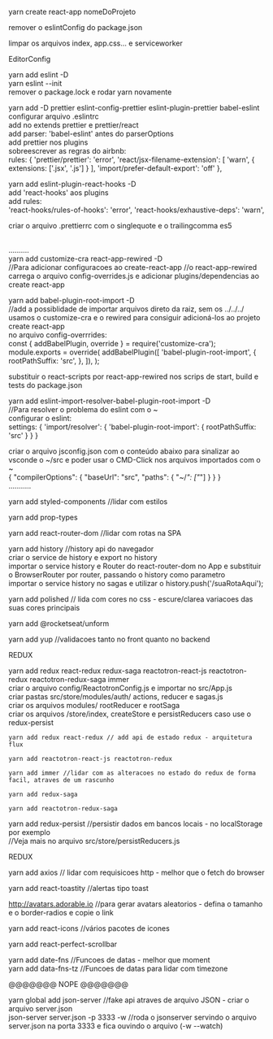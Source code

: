 yarn create react-app nomeDoProjeto

remover o eslintConfig do package.json

limpar os arquivos index, app.css... e serviceworker

EditorConfig

yarn add eslint -D <br />
yarn eslint --init <br />
remover o package.lock e rodar yarn novamente <br />

yarn add -D prettier eslint-config-prettier eslint-plugin-prettier babel-eslint <br />
configurar arquivo .eslintrc <br />
add no extends prettier e prettier/react <br />
add parser: 'babel-eslint' antes do parserOptions <br />
add prettier nos plugins <br />
sobreescrever as regras do airbnb: <br />
rules: {
  'prettier/prettier': 'error',
  'react/jsx-filename-extension': [
    'warn',
    { extensions: ['.jsx', '.js'] }
  ],
  'import/prefer-default-export': 'off'
},

yarn add eslint-plugin-react-hooks -D <br />
add 'react-hooks' aos plugins <br />
add rules: <br />
'react-hooks/rules-of-hooks': 'error',
'react-hooks/exhaustive-deps': 'warn',

criar o arquivo .prettierrc com o singlequote e o trailingcomma es5

<br/>..........<br/>
yarn add customize-cra react-app-rewired -D <br/>
//Para adicionar configuracoes ao create-react-app
//o react-app-rewired carrega o arquivo config-overrides.js e adicionar plugins/dependencias ao create react-app

yarn add babel-plugin-root-import -D  <br/>
//add a possiblidade de importar arquivos direto da raiz, sem os ../../../
usamos o customize-cra e o rewired para consiguir adicioná-los ao projeto create react-app <br />
no arquivo config-overrrides: <br />
const { addBabelPlugin, override } = require('customize-cra');
module.exports = override(
  addBabelPlugin([
    'babel-plugin-root-import',
    {
      rootPathSuffix: 'src',
    },
  ]),
);

substituir o react-scripts por react-app-rewired nos scrips de start, build e tests do package.json

yarn add eslint-import-resolver-babel-plugin-root-import -D <br />
//Para resolver o problema do eslint com o ~ <br/>
configurar o eslint: <br/>
settings: {
  'import/resolver': {
    'babel-plugin-root-import': {
      rootPathSuffix: 'src'
    }
  }
}

criar o arquivo jsconfig.json com o conteúdo abaixo para sinalizar ao vsconde o ~/src e poder usar o CMD-Click nos arquivos importados com o ~ <br />
{
  "compilerOptions": {
    "baseUrl": "src",
    "paths": {
      "~/*": ["*"]
    }
  }
}
<br/>...........<br/>

yarn add styled-components //lidar com estilos

yarn add prop-types

yarn add react-router-dom //lidar com rotas na SPA

yarn add history //history api do navegador <br/>
criar o service de history e export no history <br/>
importar o service history e Router do react-router-dom no App e substituir o BrowserRouter por router, passando o history como parametro <br/>
importar o service history no sagas e utilizar o history.push('/suaRotaAqui');

yarn add polished // lida com cores no css - escure/clarea variacoes das suas cores principais

yarn add @rocketseat/unform

yarn add yup //validacoes tanto no front quanto no backend


$$$$ REDUX $$$$

yarn add redux react-redux redux-saga reactotron-react-js reactotron-redux reactotron-redux-saga immer <br />
  criar o arquivo config/ReactotronConfig.js e importar no src/App.js <br />
  criar pastas src/store/modules/auth/ actions, reducer e sagas.js <br />
  criar os arquivos modules/ rootReducer e rootSaga <br />
  criar os arquivos /store/index, createStore e persistReducers caso use o redux-persist <br />

    yarn add redux react-redux // add api de estado redux - arquitetura flux

    yarn add reactotron-react-js reactotron-redux

    yarn add immer //lidar com as alteracoes no estado do redux de forma facil, atraves de um rascunho

    yarn add redux-saga

    yarn add reactotron-redux-saga

yarn add redux-persist //persistir dados em bancos locais - no localStorage por exemplo <br/>
//Veja mais no arquivo src/store/persistReducers.js

$$$$ REDUX $$$$


yarn add axios // lidar com requisicoes http - melhor que o fetch do browser

yarn add react-toastity //alertas tipo toast

http://avatars.adorable.io //para gerar avatars aleatorios - defina o tamanho e o border-radios e copie o link

yarn add react-icons //vários pacotes de icones

yarn add react-perfect-scrollbar

yarn add date-fns //Funcoes de datas - melhor que moment <br />
yarn add data-fns-tz //Funcoes de datas para lidar com timezone



@@@@@@@ NOPE @@@@@@@

yarn global add json-server //fake api atraves de arquivo JSON - criar o arquivo server.json <br />
json-server server.json -p 3333 -w //roda o jsonserver servindo o arquivo server.json na porta 3333 e fica ouvindo o arquivo (-w --watch)
